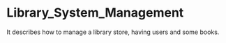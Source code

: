 # Library_System_Management
It describes how to manage a library store, having users and some books.
